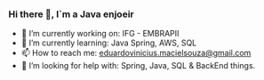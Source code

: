 ### Hi there 👋, I`m a Java enjoeir 
- 🔭 I’m currently working on: IFG - EMBRAPII
- 🌱 I’m currently learning: Java Spring, AWS, SQL
- 📫 How to reach me: eduardovinicius.macielsouza@gmail.com
- 🤔 I’m looking for help with: Spring, Java, SQL & BackEnd things.

